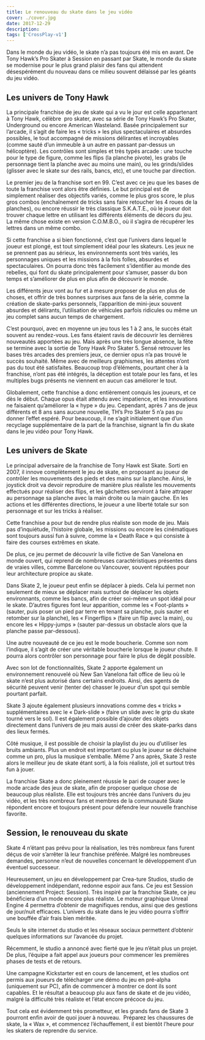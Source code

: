 ```yaml
---
title: Le renouveau du skate dans le jeu vidéo
cover: ./cover.jpg
date: 2017-12-29
description: 
tags: ['CrossPlay-v1']
---
```

Dans le monde du jeu vidéo, le skate n’a pas toujours été mis en avant. De Tony Hawk’s Pro Skater à Session en passant par Skate, le monde du skate se modernise pour le plus grand plaisir des fans qui attendent désespérément du nouveau dans ce milieu souvent délaissé par les géants du jeu vidéo.

## Les univers de Tony Hawk
La principale franchise de jeu de skate qui a vu le jour est celle appartenant à Tony Hawk, célèbre  pro skater, avec sa série de Tony Hawk’s Pro Skater, Underground ou encore American Wasteland. Basée principalement sur l’arcade, il s’agit de faire les « tricks » les plus spectaculaires et absurdes possibles, le tout accompagné de missions délirantes et incroyables (comme sauté d’un immeuble à un autre en passant par-dessus un hélicoptère). Les contrôles sont simples et très typés arcade : une touche pour le type de figure, comme les flips (la planche pivote), les grabs (le personnage tient la planche avec au moins une main), ou les grinds/slides (glisser avec le skate sur des rails, bancs, etc), et une touche par direction.

Le premier jeu de la franchise sort en 99. C’est avec ce jeu que les bases de toute la franchise vont alors être définies. Le but principal est de simplement réaliser des objectifs variés, comme le plus gros score, le plus gros combos (enchaînement de tricks sans faire retoucher les 4 roues de la planches), ou encore réussir le très classique S.K.A.T.E., où le joueur doit trouver chaque lettre en utilisant les différents éléments de décors du jeu. La même chose existe en version C.O.M.B.O., où il s’agira de récupérer les lettres dans un même combo.

Si cette franchise a si bien fonctionné, c’est que l’univers dans lequel le joueur est plongé, est tout simplement idéal pour les skateurs. Les jeux ne se prennent pas au sérieux, les environnements sont très variés, les personnages uniques et les missions à la fois folles, absurdes et spectaculaires. On pourra donc très facilement s’identifier au monde des rebelles, qui font du skate principalement pour s’amuser, passer du bon temps et s’améliorer de plus en plus afin de découvrir le monde.

Les différents jeux vont au fur et à mesure proposer de plus en plus de choses, et offrir de très bonnes surprises aux fans de la série, comme la création de skate-parks personnels, l’apparition de mini-jeux souvent absurdes et délirants, l’utilisation de véhicules parfois ridicules ou même un jeu complet sans aucun temps de chargement.

C’est pourquoi, avec en moyenne un jeu tous les 1 à 2 ans, le succès était souvent au rendez-vous. Les fans étaient ravis de découvrir les dernières nouveautés apportées au jeu. Mais après une très longue absence, la fête se termine avec la sortie de Tony Hawk Pro Skater 5. Sensé retrouver les bases très arcades des premiers jeux, ce dernier opus n’a pas trouvé le succès souhaité. Même avec de meilleurs graphismes, les attentes n’ont pas du tout été satisfaites. Beaucoup trop d’éléments, pourtant cher à la franchise, n’ont pas été intégrés, la déception est totale pour les fans, et les multiples bugs présents ne viennent en aucun cas améliorer le tout.

Globalement, cette franchise a donc entièrement conquis les joueurs, et ce dès le début. Chaque opus était attendu avec impatience, et les innovations ne faisaient qu’améliorer la « hype » du jeu. Cependant, après 7 ans de jeux différents et 8 ans sans aucune nouvelle, TH’s Pro Skater 5 n’a pas pu donner l’effet espéré. Pour beaucoup, il ne s’agit initialement que d’un recyclage supplémentaire de la part de la franchise, signant la fin du skate dans le jeu vidéo pour Tony Hawk.

## Les univers de Skate
Le principal adversaire de la franchise de Tony Hawk est Skate. Sorti en 2007, il innove complètement le jeu de skate, en proposant au joueur de contrôler les mouvements des pieds et des mains sur la planche. Ainsi, le joystick droit va devoir reproduire de manière plus réaliste les mouvements effectués pour réaliser des flips, et les gâchettes serviront à faire attraper au personnage sa planche avec la main droite ou la main gauche. En les actions et les différentes directions, le joueur a une liberté totale sur son personnage et sur les tricks à réaliser.

Cette franchise a pour but de rendre plus réaliste son mode de jeu. Mais pas d’inquiétude, l’histoire globale, les missions ou encore les cinématiques sont toujours aussi fun à suivre, comme la « Death Race » qui consiste à faire des courses extrêmes en skate.

De plus, ce jeu permet de découvrir la ville fictive de San Vanelona en monde ouvert, qui reprend de nombreuses caractéristiques présentes dans de vraies villes, comme Barcelone ou Vancouver, souvent réputées pour leur architecture propice au skate.

Dans Skate 2, le joueur peut enfin se déplacer à pieds. Cela lui permet non seulement de mieux se déplacer mais surtout de déplacer les objets environnants, comme les bancs, afin de créer soi-même un spot idéal pour le skate. D’autres figures font leur apparition, comme les « Foot-plants » (sauter, puis poser un pied par terre en tenant sa planche, puis sauter et retomber sur la planche), les « Fingerflips » (faire un flip avec la main), ou encore les « Hippy-jumps » (sauter par-dessus un obstacle alors que la planche passe par-dessous).

Une autre nouveauté de ce jeu est le mode boucherie. Comme son nom l’indique, il s’agit de créer une véritable boucherie lorsque le joueur chute. Il pourra alors contrôler son personnage pour faire le plus de dégât possible.

Avec son lot de fonctionnalités, Skate 2 apporte également un environnement renouvelé où New San Vanelona fait office de lieu où le skate n’est plus autorisé dans certains endroits. Ainsi, des agents de sécurité peuvent venir (tenter de) chasser le joueur d’un spot qui semble pourtant parfait.

Skate 3 ajoute également plusieurs innovations comme des « tricks » supplémentaires avec le « Dark-slide » (faire un slide avec le grip du skate tourné vers le sol). Il est également possible d’ajouter des objets directement dans l’univers de jeu mais aussi de créer des skate-parks dans des lieux fermés.

Côté musique, il est possible de choisir la playlist du jeu ou d’utiliser les bruits ambiants. Plus un endroit est important ou plus le joueur se déchaine comme un pro, plus la musique s’emballe. Même 7 ans après, Skate 3 reste alors le meilleur jeu de skate étant sorti, à la fois réaliste, joli et surtout très fun à jouer.

La franchise Skate a donc pleinement réussie le pari de couper avec le mode arcade des jeux de skate, afin de proposer quelque chose de beaucoup plus réaliste. Elle est toujours très ancrée dans l’univers du jeu vidéo, et les très nombreux fans et membres de la communauté Skate répondent encore et toujours présent pour défendre leur nouvelle franchise favorite.

## Session, le renouveau du skate
Skate 4 n’étant pas prévu pour la réalisation, les très nombreux fans furent déçus de voir s’arrêter là leur franchise préférée. Malgré les nombreuses demandes, personne n’eut de nouvelles concernant le développement d’un éventuel successeur.

Heureusement, un jeu en développement par Crea-ture Studios, studio de développement indépendant, redonne espoir aux fans. Ce jeu est Session (anciennement Project: Session). Très inspiré par la franchise Skate, ce jeu bénéficiera d’un mode encore plus réaliste. Le moteur graphique Unreal Engine 4 permettra d’obtenir de magnifiques rendus, ainsi que des gestions de jour/nuit efficaces. L’univers du skate dans le jeu vidéo pourra s’offrir une bouffée d’air frais bien méritée.

Seuls le site internet du studio et les réseaux sociaux permettent d’obtenir quelques informations sur l’avancée du projet.

Récemment, le studio a annoncé avec fierté que le jeu n’était plus un projet. De plus, l’équipe a fait appel aux joueurs pour commencer les premières phases de tests et de retours.

Une campagne Kickstarter est en cours de lancement, et les studios ont permis aux joueurs de télécharger une démo du jeu en pré-alpha (uniquement sur PC), afin de commencer à montrer ce dont ils sont capables. Et le résultat a beaucoup plu aux fans de skate et de jeu vidéo, malgré la difficulté très réaliste et l’état encore précoce du jeu.

Tout cela est évidemment très prometteur, et les grands fans de Skate 3 pourront enfin avoir de quoi jouer à nouveau.  Préparez les chaussures de skate, la « Wax », et commencez l’échauffement, il est bientôt l’heure pour les skaters de reprendre du service.

